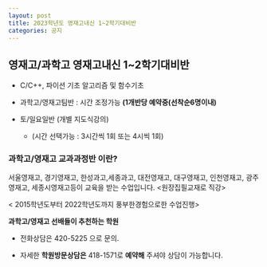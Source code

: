 ```yaml
---
layout: post
title: 2023학년도 영재고내신 1~2학기대비반
categories: 공지
---
```


## 영재고/과학고 영재고내신  1~2학기대비반

* C/C++,  파이션 기초 알고리즘 및 함수기초

* 과학고/영재고팀반 : 시간 조정가능 **(1개반당 예약중(선착순6명이내)**

* 토/일요일반 (개별 지도식강의)

  * (시간 선택가능 : 3시간씩 1회 또는 4시씩 1회)

### **과학고/영재고  교과과정반**  이란?

서울영재고, 경기영재고, 한성과고,세종과고,   대전영재고,
대구영재고, 인천영재고, 광주영재고,   세종시영재고등이
교육을 받는 수업입니다.  &lt;원장집필교재로 직강&gt;

< 2015학년도부터 2022학년도까지 풍부한경험으로한 수업진행>

**과학고/영재고 선배들이 추천하는 학원**

* 전화상담은 420-5225 으로  문의.

* 자세한 **학원방문상담은** 418-1571로 **예약해**  주셔야 상담이 가능합니다.